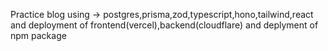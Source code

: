  Practice blog using -> postgres,prisma,zod,typescript,hono,tailwind,react and deployment of frontend(vercel),backend(cloudflare) and deplyment of npm package
                        
 
